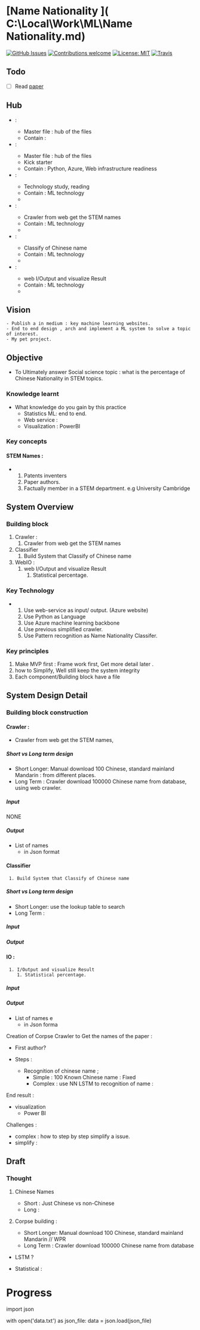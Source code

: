 # [Name Nationality ]( C:\Local\Work\ML\Name Nationality.md)

[![GitHub Issues](https://img.shields.io/github/issues/zalandoresearch/flair.svg)](https://github.com/zalandoresearch/flair/issues)
[![Contributions welcome](https://img.shields.io/badge/contributions-welcome-brightgreen.svg)](CONTRIBUTING.md)
[![License: MIT](https://img.shields.io/badge/License-MIT-brightgreen.svg)](https://opensource.org/licenses/MIT)
[![Travis](https://img.shields.io/travis/zalandoresearch/flair.svg)](https://travis-ci.org/zalandoresearch/flair)

## Todo

- [ ] Read [paper](#paper-1)

## Hub

<!-- // REVIEW  Hub view -->

- <Name Nationality>:
  - Master file : hub of the files
  - Contain :
- <Setup>:
  - Master file : hub of the files
  - Kick starter
  - Contain : Python, Azure, Web infrastructure readiness
- <Tech>:
  - Technology study, reading
  - Contain : ML technology
  - []()
- <Crawler>:
  - Crawler from web get the STEM names
  - Contain : ML technology
  - []()
- <Classifier>:
  - Classify of Chinese name
  - Contain : ML technology
  - []()
- <IO>:
  - web I/Output and visualize Result
  - Contain : ML technology
  - []()

## Vision

    - Publish a in medium : key machine learning websites.
    - End to end design , arch and implement a ML system to solve a topic of interest.
    - My pet project.

## Objective

- To Ultimately answer Social science topic : what is the percentage of Chinese Nationality in STEM topics.

### Knowledge learnt

- What knowledge do you gain by this practice
  - Statistics ML: end to end.
  - Web service :
  - Visualization : PowerBI

### Key concepts

#### STEM Names :

- 1. Patents inventers
  2. Paper authors.
  3. Factually member in a STEM department. e.g University Cambridge

## System Overview

### Building block

<!-- // REVIEW  Building block Overview -->

1. Crawler :
   1. Crawler from web get the STEM names
2. Classifier
   1. Build System that Classify of Chinese name
3. WebIO :
   1. web I/Output and visualize Result
      1. Statistical percentage.

### Key Technology

- 1. Use web-service as input/ output. (Azure website)
  2. Use Python as Language
  3. Use Azure machine learning backbone
  4. Use previous simplified crawler.
  5. Use Pattern recognition as Name Nationality Classifer.

### Key principles

1. Make MVP first : Frame work first, Get more detail later .
2. how to Simplify, Well still keep the system integrity
3. Each component/Building block have a file

## System Design Detail

### Building block construction

#### Crawler :

- Crawler from web get the STEM names,

##### Short vs Long term design

- Short Longer: Manual download 100 Chinese, standard mainland Mandarin : from different places.
- Long Term : Crawler download 100000 Chinese name from database, using web crawler.

##### Input

NONE

##### Output

- List of names
  - in Json format

#### Classifier

     1. Build System that Classify of Chinese name

##### Short vs Long term design

- Short Longer: use the lookup table to search
- Long Term :

##### Input

##### Output

#### IO :

     1. I/Output and visualize Result
        1. Statistical percentage.

##### Input

##### Output

- List of names e
  - in Json forma

Creation of Corpse
Crawler to Get the names of the paper :

- First author?

- Steps :

  - Recognition of chinese name ;
    - Simple : 100 Known Chinese name : Fixed
    - Complex : use NN LSTM to recognition of name :

End result :

- visualization
  - Power BI

Challenges :

- complex : how to step by step simplify a issue.
- simplify :

[------------------------------------------------------------------------------------------------------------------------------------]: #

## Draft

### Thought

1. Chinese Names

   - Short : Just Chinese vs non-Chinese
   - Long :

2. Corpse building :
   - Short Longer: Manual download 100 Chinese, standard mainland Mandarin // WPR
   - Long Term : Crawler download 100000 Chinese name from database

- LSTM ?

- Statistical :

# Progress

import json

with open('data.txt') as json_file:
data = json.load(json_file)

